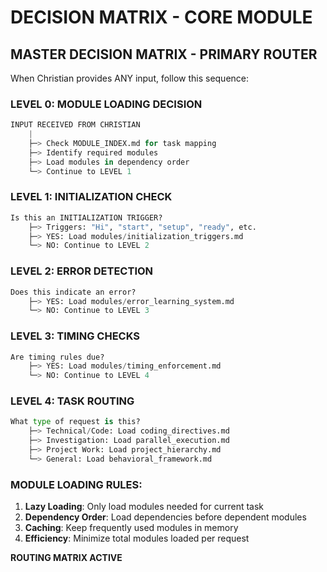 # DECISION MATRIX - CORE MODULE

## MASTER DECISION MATRIX - PRIMARY ROUTER

When Christian provides ANY input, follow this sequence:

### LEVEL 0: MODULE LOADING DECISION

```python
INPUT RECEIVED FROM CHRISTIAN
    |
    ├─> Check MODULE_INDEX.md for task mapping
    ├─> Identify required modules
    ├─> Load modules in dependency order
    └─> Continue to LEVEL 1
```

### LEVEL 1: INITIALIZATION CHECK

```python
Is this an INITIALIZATION TRIGGER?
    ├─> Triggers: "Hi", "start", "setup", "ready", etc.
    ├─> YES: Load modules/initialization_triggers.md
    └─> NO: Continue to LEVEL 2
```

### LEVEL 2: ERROR DETECTION

```python
Does this indicate an error?
    ├─> YES: Load modules/error_learning_system.md
    └─> NO: Continue to LEVEL 3
```

### LEVEL 3: TIMING CHECKS

```python
Are timing rules due?
    ├─> YES: Load modules/timing_enforcement.md
    └─> NO: Continue to LEVEL 4
```

### LEVEL 4: TASK ROUTING

```python
What type of request is this?
    ├─> Technical/Code: Load coding_directives.md
    ├─> Investigation: Load parallel_execution.md
    ├─> Project Work: Load project_hierarchy.md
    └─> General: Load behavioral_framework.md
```

### MODULE LOADING RULES:

1. **Lazy Loading**: Only load modules needed for current task
2. **Dependency Order**: Load dependencies before dependent modules
3. **Caching**: Keep frequently used modules in memory
4. **Efficiency**: Minimize total modules loaded per request

**ROUTING MATRIX ACTIVE**